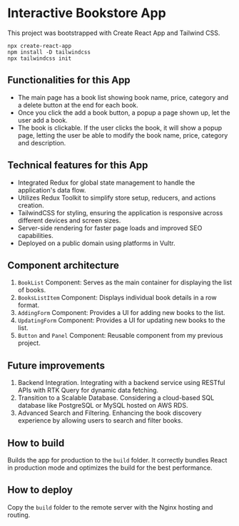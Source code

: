# Interactive Bookstore App
This project was bootstrapped with Create React App and Tailwind CSS.
```
npx create-react-app
npm install -D tailwindcss
npx tailwindcss init
```

## Functionalities for this App
- The main page has a book list showing book name, price, category and a delete button at the end for each book.
- Once you click the add a book button, a popup a page shown up, let the user add a book.
- The book is clickable. If the user clicks the book, it will show a popup page, letting the user be able to modify the book name, price, category and description.

## Technical features for this App
- Integrated Redux for global state management to handle the application's data flow.
- Utilizes Redux Toolkit to simplify store setup, reducers, and actions creation.
- TailwindCSS for styling, ensuring the application is responsive across different devices and screen sizes.
- Server-side rendering for faster page loads and improved SEO capabilities.
- Deployed on a public domain using platforms in Vultr.

## Component architecture
1. `BookList` Component: Serves as the main container for displaying the list of books.
2. `BooksListItem` Component: Displays individual book details in a row format.
3. `AddingForm` Component: Provides a UI for adding new books to the list.
4. `UpdatingForm` Component: Provides a UI for updating new books to the list.
5. `Button` and `Panel` Component: Reusable component from my previous project.

## Future improvements
1. Backend Integration. Integrating with a backend service using RESTful APIs with RTK Query for dynamic data fetching.
2. Transition to a Scalable Database. Considering a cloud-based SQL database like PostgreSQL or MySQL hosted on AWS RDS.
3. Advanced Search and Filtering. Enhancing the book discovery experience by allowing users to search and filter books.

## How to build
Builds the app for production to the `build` folder.
It correctly bundles React in production mode and optimizes the build for the best performance.

## How to deploy
Copy the `build` folder to the remote server with the Nginx hosting and routing.
